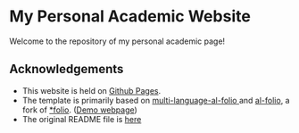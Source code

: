 # My Personal Academic Website

Welcome to the repository of my personal academic page!

## Acknowledgements

* This website is held on [Github Pages](https://pages.github.com/).
* The template is primarily based on [multi-language-al-folio
](https://github.com/george-gca/multi-language-al-folio) and [al-folio](https://github.com/alshedivat/al-folio), a fork of [*folio](https://github.com/bogoli/-folio). ([Demo webpage](https://alshedivat.github.io/al-folio/))
* The original README file is [here](https://github.com/jiaye-wu/jiaye-wu.github.io/blob/master/README.al-folio.md)